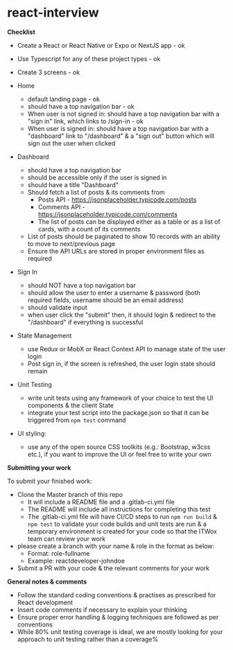 # react-interview

**Checklist**

- Create a React or React Native or Expo or NextJS app - ok
- Use Typescript for any of these project types - ok
- Create 3 screens - ok



- Home 
    - default landing page - ok 
    - should have a top navigation bar - ok
    - When user is not signed in: should have a top navigation bar with a "sign in" link, which links to /sign-in - ok
    - When user is signed in: should have a top navigation bar with a "dashboard" link to "/dashboard" & a "sign out" button which will sign out the user when clicked


- Dashboard
    - should have a top navigation bar
    - should be accessible only if the user is signed in
    - should have a title "Dashboard"
    - Should fetch a list of posts & its comments from
        - Posts API - https://jsonplaceholder.typicode.com/posts
        - Comments API - https://jsonplaceholder.typicode.com/comments 
        - The list of posts can be displayed either as a table or as a list of cards, with a count of its comments
    - List of posts should be paginated to show 10 records with an ability to move to next/previous page
    - Ensure the API URLs are stored in proper environment files as required




- Sign In
    - should NOT have a top navigation bar
    - should allow the user to enter a username & password (both required fields, username should be an email address)
    - should validate input
    - when user click the "submit" then, it should login & redirect to the "/dashboard" if everything is successful



- State Management
    - use Redux or MobX or React Context API to manage state of the user login
    - Post sign in, if the screen is refreshed, the user login state should remain



- Unit Testing
    - write unit tests using any framework of your choice to test the UI components & the client State
    - integrate your test script into the package.json so that it can be triggered from `npm test` command



- UI styling:
    - use any of the open source CSS toolkits (e.g.: Bootstrap, w3css etc.), if you want to improve the UI or feel free to write your own




**Submitting your work**

To submit your finished work:
- Clone the Master branch of this repo
    - It will include a README file and a .gitlab-ci.yml file
    - The README will include all instructions for completing this test
    - The .gitlab-ci.yml file will have CI/CD steps to run `npm run build` & `npm test` to validate your code builds and unit tests are run & a temporary environment is created for your code so that the ITWox team can review your work
- please create a branch with your name & role in the format as below:
    - Format: role-fullname
    - Example: reactdeveloper-johndoe
- Submit a PR with your code & the relevant comments for your work

**General notes & comments**

- Follow the standard coding conventions & practises as prescribed for React development
- Insert code comments if necessary to explain your thinking
- Ensure proper error handling & logging techniques are followed as per conventions
- While 80% unit testing coverage is ideal, we are mostly looking for your approach to unit testing rather than a coverage%

